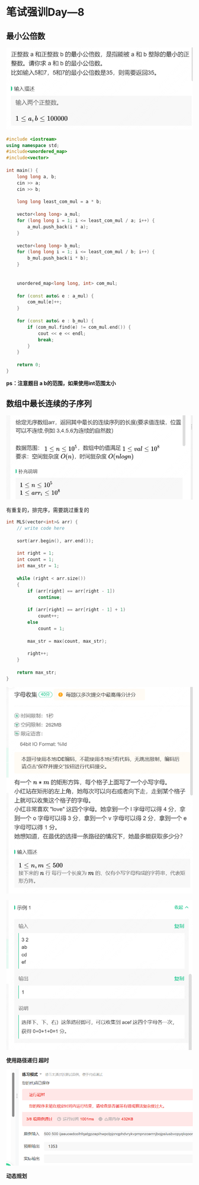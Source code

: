 # 笔试强训Day—8

## 最小公倍数

![image-20240723102729555](picture/image-20240723102729555.png)

```C++
#include <iostream>
using namespace std;
#include<unordered_map>
#include<vector>

int main() {
    long long a, b;
    cin >> a;
    cin >> b;

    long long least_com_mul = a * b;

    vector<long long> a_mul;
    for (long long i = 1; i <= least_com_mul / a; i++) {
        a_mul.push_back(i * a);
    }

    vector<long long> b_mul;
    for (long long i = 1; i <= least_com_mul / b; i++) {
        b_mul.push_back(i * b);
    }


    unordered_map<long long, int> com_mul;

    for (const auto& e : a_mul) {
        com_mul[e]++;
    }

    for (const auto& e : b_mul) {
        if (com_mul.find(e) != com_mul.end()) {
            cout << e << endl;
            break;
        }
    }

    return 0;
}
```

**ps：注意题目 a b的范围，如果使用int范围太小**

## 数组中最长连续的子序列

![image-20240723110432587](picture/image-20240723110432587.png)

有重复的，排完序，需要跳过重复的

```C++
int MLS(vector<int>& arr) {
    // write code here

    sort(arr.begin(), arr.end());

    int right = 1;
    int count = 1;
    int max_str = 1;

    while (right < arr.size())
    {
        if (arr[right] == arr[right - 1])
            continue;

        if (arr[right] == arr[right - 1] + 1)
            count++;
        else
            count = 1;

        max_str = max(count, max_str);

        right++;
    }

    return max_str;
}
```

![image-20240723122421390](picture/image-20240723122421390.png)

![image-20240723122426068](picture/image-20240723122426068.png)

**使用路径递归 超时**

![image-20240723170708418](picture/image-20240723170708418.png)

**动态规划**